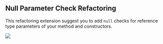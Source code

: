 ## Null Parameter Check Refactoring

This refactoring extension suggest you to add `null` checks for reference type parameters of your method and constructors.

![](https://raw.githubusercontent.com/DotNetAnalyzers/NullParameterCheckRefactoring/master/screenshots/Screenshot%202014-11-17%2013.01.02.png)